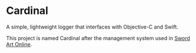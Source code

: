 # Cardinal
A simple, lightweight logger that interfaces with Objective-C and Swift.

This project is named Cardinal after the management system used in [Sword Art Online](http://myanimelist.net/anime/11757/Sword_Art_Online).
